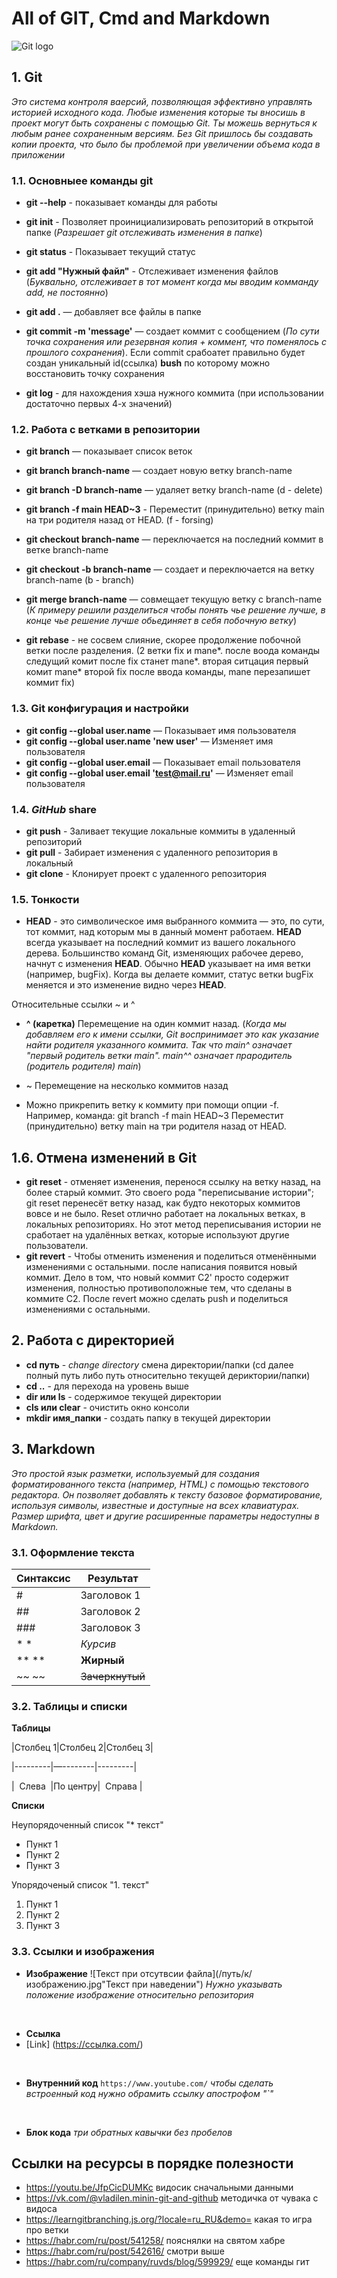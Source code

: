 # All of GIT, Cmd and Markdown

 ![Git logo](media/git%20logo.png)
## 1. Git 
*Это система контроля ваерсий, позволяющая эффективно управлять историей исходного кода. 
Любые изменения которые ты вносишь в проект могут быть сохранены с помощью Git. 
Ты можешь вернуться к любым ранее сохраненным версиям. 
Без Git пришлось бы создавать копии проекта, что было бы проблемой при увеличении объема кода в приложении*

### 1.1. Основныее команды git
* **git --help** - показывает команды для работы
* **git init** - Позволяет проинициализировать репозиторий в открытой папке (*Разрешает git отслеживать изменения в папке*)
* **git status** - Показывает текущий статус

* **git add "Нужный файл"** - Отслеживает изменения файлов (*Буквально, отслеживает в тот момент когда мы вводим комманду add, не постоянно*)
* **git add .** — добавляет все файлы в папке

* **git commit -m 'message'** — создает коммит с сообщением (*По сути точка сохранения или резервная копия + коммент, что поменялось с прошлого сохранения*).
Если commit срабоатет правильно будет создан уникальный id(ссылка) **bush** по которому можно восстановить точку сохранения 
* **git log** - для нахождения хэша нужного коммита (при использовании достаточно первых 4-х значений)

### 1.2. Работа с ветками в репозитории
* **git branch** — показывает список веток
* **git branch branch-name** — создает новую ветку branch-name
* **git branch -D branch-name** — удаляет ветку branch-name (d - delete)
* **git branch -f main HEAD~3** - Переместит (принудительно) ветку main на три родителя назад от HEAD. (f - forsing)

* **git checkout branch-name** — переключается на последний коммит в ветке branch-name
* **git checkout -b branch-name** — создает и переключается на ветку branch-name (b - branch)

* **git merge branch-name** — совмещает текущую ветку с branch-name (*К примеру решили разделиться чтобы понять чье решение лучше, в конце чье решение лучше обьединяет в себя побочную ветку*)
* **git rebase** - не сосвем слияние, скорее продолжение побочной ветки после разделения. (2 ветки fix и mane*. после воода команды следущий комит после fix станет mane*. вторая ситцация первый комит mane* второй fix после ввода команды, mane перезапишет коммит fix) 

### 1.3. Git конфигурация и настройки
* **git config --global user.name** — Показывает имя пользователя
* **git config --global user.name 'new user'** — Изменяет имя пользователя
* **git config --global user.email** — Показывает email пользователя
* **git config --global user.email 'test@mail.ru'** — Изменяет email пользователя

### 1.4. *GitHub* share
* **git push** - Заливает текущие локальные коммиты в удаленный репозиторий
* **git pull** - Забирает изменения с удаленного репозитория в локальный
* **git clone** - Клонирует проект с удаленного репозитория

### 1.5. Тонкости
* **HEAD** - это символическое имя выбранного коммита — это, по сути, тот коммит, над которым мы в данный момент работаем.
**HEAD** всегда указывает на последний коммит из вашего локального дерева. Большинство команд Git, изменяющих рабочее дерево, начнут с изменения **HEAD**.
Обычно **HEAD** указывает на имя ветки (например, bugFix). Когда вы делаете коммит, статус ветки bugFix меняется и это изменение видно через **HEAD**.

Относительные ссылки ~ и ^
* **^ (каретка)** Перемещение на один коммит назад. (*Когда мы добавляем его к имени ссылки, Git воспринимает это как указание найти родителя указанного коммита. Так что main^ означает "первый родитель ветки main". main^^ означает прародитель (родитель родителя) main*)
* ~<num> Перемещение на несколько коммитов назад 
 
 * Можно прикрепить ветку к коммиту при помощи опции -f. Например, команда:
git branch -f main HEAD~3
Переместит (принудительно) ветку main на три родителя назад от HEAD.
 
## 1.6. Отмена изменений в Git
* **git reset** - отменяет изменения, перенося ссылку на ветку назад, на более старый коммит. Это своего рода "переписывание истории"; git reset перенесёт ветку назад, как будто некоторых коммитов вовсе и не было. Reset отлично работает на локальных ветках, в локальных репозиториях. Но этот метод переписывания истории не сработает на удалённых ветках, которые используют другие пользователи.
* **git revert** - Чтобы отменить изменения и поделиться отменёнными изменениями с остальными. после написания появится новый коммит. Дело в том, что новый коммит C2' просто содержит изменения, полностью противоположные тем, что сделаны в коммите C2. После revert можно сделать push и поделиться изменениями с остальными.
 
 
## 2. Работа с директорией
* **cd путь** - *change directory* смена директории/папки (cd далее полный путь либо путь относительно текущей дериктории/папки)
* **cd ..** - для перехода на уровень выше
* **dir или ls** - содержимое текущей директории
*  **cls или clear** - очистить окно консоли
*  **mkdir имя_папки** - создать папку в текущей директории


## 3. Markdown
*Это простой язык разметки, используемый для создания форматированного текста (например, HTML) с помощью текстового редактора. Он позволяет добавлять к тексту базовое форматирование, используя символы, известные и доступные на всех клавиатурах. Размер шрифта, цвет и другие расширенные параметры недоступны в Markdown.*

### 3.1. Оформление текста

| Синтаксис | Результат |
|------|--------------------|
| # | Заголовок 1 |
| ## | Заголовок 2 |
| ### | Заголовок 3 |
| *  * |	*Курсив* |
| **  **   |	**Жирный** |
| ~~  ~~	| ~~Зачеркнутый~~ |

### 3.2. Таблицы и списки

**Таблицы**

|Столбец 1|Столбец 2|Столбец 3|

|---------|—--------|---------|

|  Слева  |По центру|  Справа |	

**Списки**

Неупорядоченный список "* текст"
* Пункт 1
* Пункт 2
* Пункт 3

Упорядоченый список "1. текст"
1. Пункт 1
2. Пункт 2
3. Пункт 3

### 3.3. Ссылки и изображения

* **Изображение** 
![Текст при отсутвсии файла](/путь/к/изображению.jpg"Текст при наведении")
*Нужно указывать положение изображение относительно репозитория*

 
* **Ссылка**
* [Link] (https://ссылка.com/)

 
* **Внутренний код** 
`https://www.youtube.com/`
*чтобы сделать встроенный код нужно обрамить ссылку апострофом "`"*

 
* **Блок кода**
*три обратных кавычки без пробелов*

## Ссылки на ресурсы в порядке полезности
* https://youtu.be/JfpCicDUMKc видосик сначальными данными
* https://vk.com/@vladilen.minin-git-and-github методичка от чувака с видоса
* https://learngitbranching.js.org/?locale=ru_RU&demo= какая то игра про ветки 
* https://habr.com/ru/post/541258/ пояснялки на святом хабре
* https://habr.com/ru/post/542616/ смотри выше
* https://habr.com/ru/company/ruvds/blog/599929/ еще команды гит

